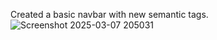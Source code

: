 Created a basic navbar with new semantic tags.
<br>
![Screenshot 2025-03-07 205031](https://github.com/user-attachments/assets/d09e665e-7b7c-429f-b430-700a266124ea)
